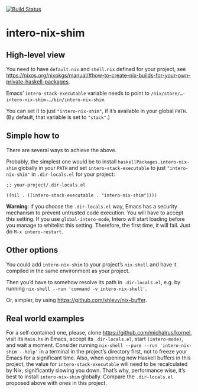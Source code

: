 [![Build Status](https://travis-ci.org/michalrus/intero-nix-shim.svg?branch=master)](https://travis-ci.org/michalrus/intero-nix-shim)

# intero-nix-shim

## High-level view

You need to have `default.nix` and `shell.nix` defined for your project, see https://nixos.org/nixpkgs/manual/#how-to-create-nix-builds-for-your-own-private-haskell-packages.

Emacs’ `intero-stack-executable` variable needs to point to `/nix/store/…-intero-nix-shim-…/bin/intero-nix-shim`.

You can set it to just `"intero-nix-shim"`, if it’s available in your global `PATH`. (By default, that variable is set to `"stack"`.)

## Simple how to

There are several ways to achieve the above.

Probably, the simplest one would be to install `haskellPackages.intero-nix-shim` globally in your `PATH` and set `intero-stack-executable` to just `"intero-nix-shim"` in `.dir-locals.el` for your project:

```elisp
;; your-project/.dir-locals.el

((nil . ((intero-stack-executable . "intero-nix-shim"))))
```

**Warning**: if you choose the `.dir-locals.el` way, Emacs has a security mechanism to prevent untrusted code execution. You will have to accept this setting. If you use `global-intero-mode`, Intero will start loading before you manage to whitelist this setting. Therefore, the first time, it will fail. Just do `M-x intero-restart`.

## Other options

You could add `intero-nix-shim` to your project’s `nix-shell` and have it compiled in the same environment as your project.

Then you’d have to somehow resolve its path in `.dir-locals.el`, e.g. by running `nix-shell --run 'command -v intero-nix-shell'`.

Or, simpler, by using https://github.com/shlevy/nix-buffer.

## Real world examples

For a self-contained one, please, clone https://github.com/michalrus/kornel, visit its `Main.hs` in Emacs, accept its `.dir-locals.el`, start `(intero-mode)`, and wait a moment. Consider running `nix-shell --pure --run 'intero-nix-shim --help'` in a terminal in the project’s directory first, not to freeze your Emacs for a significant time. Also, when opening new Haskell buffers in this project, the value for `intero-stack-executable` will need to be recalculated by Nix, significantly slowing you down. That’s why, performance wise, it’s best to install `intero-nix-shim` globally. Compare the `.dir-locals.el` proposed above with ones in this project.
